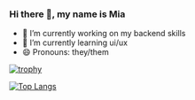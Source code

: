 ### Hi there 👋, my name is Mia

- 🔭 I’m currently working on my backend skills 
- 🌱 I’m currently learning ui/ux 
- 😄 Pronouns: they/them 

<!-- [![Star History Chart](https://api.star-history.com/svg?repos=bytebase/star-history&type=Date)](https://star-history.com/#bytebase/star-history&Date) -->

<!-- [<img src='https://cdn.jsdelivr.net/npm/simple-icons@3.0.1/icons/github.svg' alt='github' height='40'>](https://github.com/mia-is-here) -->

[![trophy](https://github-profile-trophy.vercel.app/?username=mia-is-here&row=1&margin-w=9)](https://github.com/ryo-ma/github-profile-trophy)

[![Top Langs](https://github-readme-stats.vercel.app/api/top-langs/?username=mia-is-here)](https://github.com/anuraghazra/github-readme-stats)

<!-- ![GitHub Activity Graph](https://activity-graph.herokuapp.com/graph?username=mia-is-here) -->


